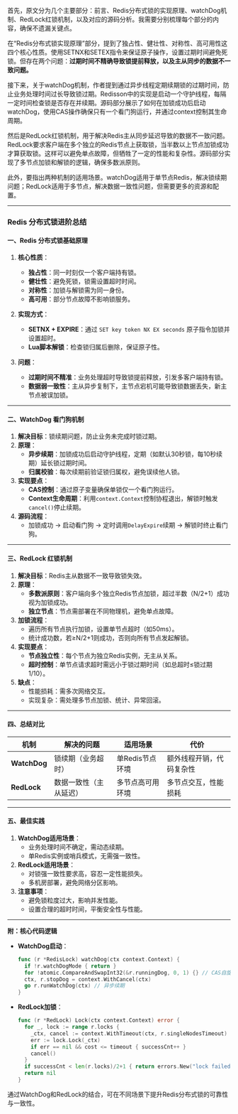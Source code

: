 首先，原文分为几个主要部分：前言、Redis分布式锁的实现原理、watchDog机制、RedLock红锁机制，以及对应的源码分析。我需要分别梳理每个部分的内容，确保不遗漏关键点。

在“Redis分布式锁实现原理”部分，提到了独占性、健壮性、对称性、高可用性这四个核心性质。使用SETNX和SETEX指令来保证原子操作，设置过期时间避免死锁。但存在两个问题：**过期时间不精确导致锁提前释放，以及主从同步的数据不一致问题。**

接下来，关于watchDog机制，作者提到通过异步线程定期续期锁的过期时间，防止业务处理时间过长导致锁过期。Redisson中的实现是启动一个守护线程，每隔一定时间检查锁是否存在并续期。源码部分展示了如何在加锁成功后启动watchDog，使用CAS操作确保只有一个看门狗运行，并通过context控制其生命周期。

然后是RedLock红锁机制，用于解决Redis主从同步延迟导致的数据不一致问题。RedLock要求客户端在多个独立的Redis节点上获取锁，当半数以上节点加锁成功才算获取锁。这样可以避免单点故障，但牺牲了一定的性能和复杂性。源码部分实现了多节点加锁和解锁的逻辑，确保多数派原则。

此外，要指出两种机制的适用场景。watchDog适用于单节点Redis，解决锁续期问题；RedLock适用于多节点，解决数据一致性问题，但需要更多的资源和配置。

---

### Redis 分布式锁进阶总结

#### **一、Redis 分布式锁基础原理**

1. **核心性质**：

   - **独占性**：同一时刻仅一个客户端持有锁。
   - **健壮性**：避免死锁，锁需设置超时时间。
   - **对称性**：加锁与解锁需为同一身份。
   - **高可用**：部分节点故障不影响锁服务。

2. **实现方式**：

   - **SETNX + EXPIRE**：通过 `SET key token NX EX seconds` 原子指令加锁并设置超时。
   - **Lua脚本解锁**：检查锁归属后删除，保证原子性。

3. **问题**：
   - **过期时间不精准**：业务处理超时导致锁提前释放，引发多客户端持有锁。
   - **数据弱一致性**：主从异步复制下，主节点宕机可能导致锁数据丢失，新主节点被误加锁。

---

#### **二、WatchDog 看门狗机制**

1. **解决目标**：锁续期问题，防止业务未完成时锁过期。
2. **原理**：
   - **异步续期**：加锁成功后启动守护线程，定期（如默认30秒锁，每10秒续期）延长锁过期时间。
   - **归属校验**：每次续期前验证锁归属权，避免误续他人锁。
3. **实现要点**：
   - **CAS控制**：通过原子变量确保单锁仅一个看门狗运行。
   - **Context生命周期**：利用`context.Context`控制协程退出，解锁时触发`cancel()`停止续期。
4. **源码流程**：
   - 加锁成功 → 启动看门狗 → 定时调用`DelayExpire`续期 → 解锁时终止看门狗。

---

#### **三、RedLock 红锁机制**

1. **解决目标**：Redis主从数据不一致导致锁失效。
2. **原理**：
   - **多数派原则**：客户端向多个独立Redis节点加锁，超过半数（N/2+1）成功视为加锁成功。
   - **独立节点**：节点需部署在不同物理机，避免单点故障。
3. **加锁流程**：
   - 遍历所有节点执行加锁，设置单节点超时（如50ms）。
   - 统计成功数，若≥N/2+1则成功，否则向所有节点发起解锁。
4. **实现要点**：
   - **节点独立性**：每个节点为独立Redis实例，无主从关系。
   - **超时控制**：单节点请求超时需远小于锁过期时间（如总超时≤锁过期1/10）。
5. **缺点**：
   - 性能损耗：需多次网络交互。
   - 实现复杂：需处理多节点加锁、统计、异常回滚。

---

#### **四、总结对比**

| 机制         | 解决的问题             | 适用场景         | 代价                     |
| ------------ | ---------------------- | ---------------- | ------------------------ |
| **WatchDog** | 锁续期（业务超时）     | 单Redis节点环境  | 额外线程开销，代码复杂性 |
| **RedLock**  | 数据一致性（主从延迟） | 多节点高可用环境 | 多节点交互，性能损耗     |

---

#### **五、最佳实践**

1. **WatchDog适用场景**：
   - 业务处理时间不确定，需动态续期。
   - 单Redis实例或哨兵模式，无需强一致性。
2. **RedLock适用场景**：
   - 对锁强一致性要求高，容忍一定性能损失。
   - 多机房部署，避免网络分区影响。
3. **注意事项**：
   - 避免锁粒度过大，影响并发性能。
   - 设置合理的超时时间，平衡安全性与性能。

---

**附：核心代码逻辑**

- **WatchDog启动**：

  ```go
  func (r *RedisLock) watchDog(ctx context.Context) {
    if !r.watchDogMode { return }
    for !atomic.CompareAndSwapInt32(&r.runningDog, 0, 1) {} // CAS自旋
    ctx, r.stopDog = context.WithCancel(ctx)
    go r.runWatchDog(ctx) // 异步续期
  }
  ```

- **RedLock加锁**：
  ```go
  func (r *RedLock) Lock(ctx context.Context) error {
    for _, lock := range r.locks {
      _ctx, cancel := context.WithTimeout(ctx, r.singleNodesTimeout)
      err := lock.Lock(_ctx)
      if err == nil && cost <= timeout { successCnt++ }
      cancel()
    }
    if successCnt < len(r.locks)/2+1 { return errors.New("lock failed") }
    return nil
  }
  ```

通过WatchDog和RedLock的结合，可在不同场景下提升Redis分布式锁的可靠性与一致性。
